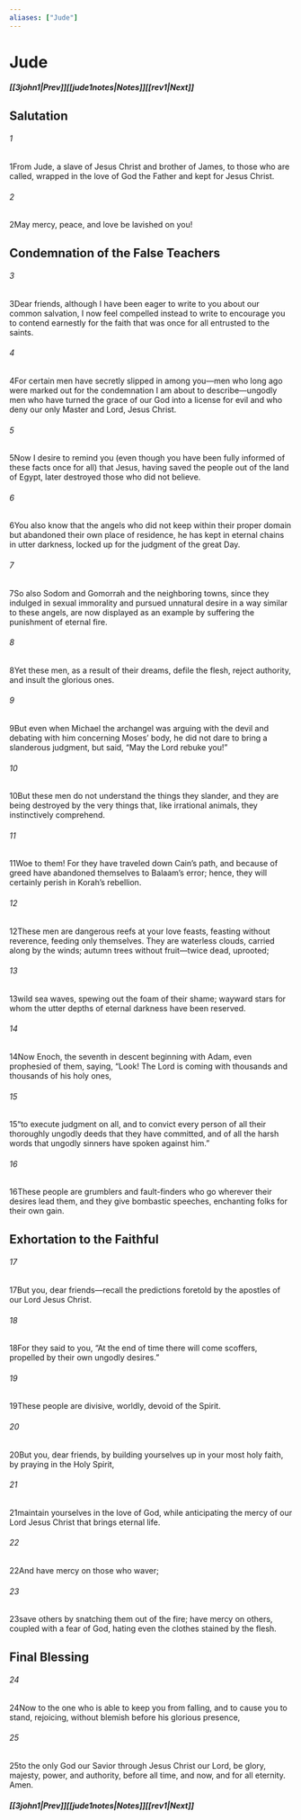 ```yaml
---
aliases: ["Jude"]
---
```

# Jude
##### <span class=arrow-left></span>[[3john1|Prev]]<span class=navigation-separator></span>[[jude1notes|Notes]]<span class=navigation-separator></span>[[rev1|Next]]<span class=arrow-right></span>
## Salutation
###### 1
<span class=verse-first>1</span>From Jude, a slave of Jesus Christ and brother of James, to those who are called, wrapped in the love of God the Father and kept for Jesus Christ.
###### 2
<span class=verse-body>2</span>May mercy, peace, and love be lavished on you!
## Condemnation of the False Teachers
###### 3
<span class=verse-first>3</span>Dear friends, although I have been eager to write to you about our common salvation, I now feel compelled instead to write to encourage you to contend earnestly for the faith that was once for all entrusted to the saints.
###### 4
<span class=verse-body>4</span>For certain men have secretly slipped in among you—men who long ago were marked out for the condemnation I am about to describe—ungodly men who have turned the grace of our God into a license for evil and who deny our only Master and Lord, Jesus Christ.
<div class=paragraph-break></div>

###### 5
<span class=verse-first>5</span>Now I desire to remind you (even though you have been fully informed of these facts once for all) that Jesus, having saved the people out of the land of Egypt, later destroyed those who did not believe.
###### 6
<span class=verse-body>6</span>You also know that the angels who did not keep within their proper domain but abandoned their own place of residence, he has kept in eternal chains in utter darkness, locked up for the judgment of the great Day.
###### 7
<span class=verse-body>7</span>So also Sodom and Gomorrah and the neighboring towns, since they indulged in sexual immorality and pursued unnatural desire in a way similar to these angels, are now displayed as an example by suffering the punishment of eternal fire.
<div class=paragraph-break></div>

###### 8
<span class=verse-first>8</span>Yet these men, as a result of their dreams, defile the flesh, reject authority, and insult the glorious ones.
###### 9
<span class=verse-body>9</span>But even when Michael the archangel was arguing with the devil and debating with him concerning Moses’ body, he did not dare to bring a slanderous judgment, but said, “May the Lord rebuke you!”
###### 10
<span class=verse-body>10</span>But these men do not understand the things they slander, and they are being destroyed by the very things that, like irrational animals, they instinctively comprehend.
###### 11
<span class=verse-body>11</span>Woe to them! For they have traveled down Cain’s path, and because of greed have abandoned themselves to Balaam’s error; hence, they will certainly perish in Korah’s rebellion.
###### 12
<span class=verse-body>12</span>These men are dangerous reefs at your love feasts, feasting without reverence, feeding only themselves. They are waterless clouds, carried along by the winds; autumn trees without fruit—twice dead, uprooted;
###### 13
<span class=verse-body>13</span>wild sea waves, spewing out the foam of their shame; wayward stars for whom the utter depths of eternal darkness have been reserved.
<div class=paragraph-break></div>

###### 14
<span class=verse-first>14</span>Now Enoch, the seventh in descent beginning with Adam, even prophesied of them, saying, “Look! The Lord is coming with thousands and thousands of his holy ones,
###### 15
<span class=verse-body>15</span>“to execute judgment on all, and to convict every person of all their thoroughly ungodly deeds that they have committed, and of all the harsh words that ungodly sinners have spoken against him.”
###### 16
<span class=verse-body>16</span>These people are grumblers and fault-finders who go wherever their desires lead them, and they give bombastic speeches, enchanting folks for their own gain.
## Exhortation to the Faithful
###### 17
<span class=verse-first>17</span>But you, dear friends—recall the predictions foretold by the apostles of our Lord Jesus Christ.
###### 18
<span class=verse-body>18</span>For they said to you, “At the end of time there will come scoffers, propelled by their own ungodly desires.”
###### 19
<span class=verse-body>19</span>These people are divisive, worldly, devoid of the Spirit.
###### 20
<span class=verse-body>20</span>But you, dear friends, by building yourselves up in your most holy faith, by praying in the Holy Spirit,
###### 21
<span class=verse-body>21</span>maintain yourselves in the love of God, while anticipating the mercy of our Lord Jesus Christ that brings eternal life.
###### 22
<span class=verse-body>22</span>And have mercy on those who waver;
###### 23
<span class=verse-body>23</span>save others by snatching them out of the fire; have mercy on others, coupled with a fear of God, hating even the clothes stained by the flesh.
## Final Blessing
###### 24
<span class=verse-first>24</span>Now to the one who is able to keep you from falling, and to cause you to stand, rejoicing, without blemish before his glorious presence,
###### 25
<span class=verse-body>25</span>to the only God our Savior through Jesus Christ our Lord, be glory, majesty, power, and authority, before all time, and now, and for all eternity. Amen.
##### <span class=arrow-left></span>[[3john1|Prev]]<span class=navigation-separator></span>[[jude1notes|Notes]]<span class=navigation-separator></span>[[rev1|Next]]<span class=arrow-right></span>